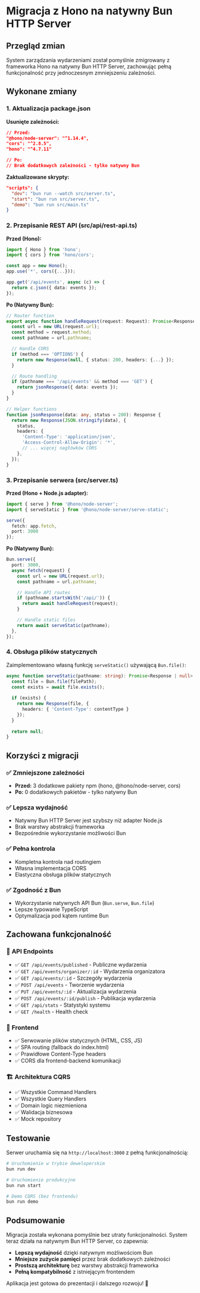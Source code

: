 # Migracja z Hono na natywny Bun HTTP Server

## Przegląd zmian

System zarządzania wydarzeniami został pomyślnie zmigrowany z frameworka Hono na natywny Bun HTTP Server, zachowując pełną funkcjonalność przy jednoczesnym zmniejszeniu zależności.

## Wykonane zmiany

### 1. Aktualizacja package.json

**Usunięte zależności:**
```json
// Przed:
"@hono/node-server": "^1.14.4",
"cors": "^2.8.5", 
"hono": "^4.7.11"

// Po:
// Brak dodatkowych zależności - tylko natywny Bun
```

**Zaktualizowane skrypty:**
```json
"scripts": {
  "dev": "bun run --watch src/server.ts",
  "start": "bun run src/server.ts", 
  "demo": "bun run src/main.ts"
}
```

### 2. Przepisanie REST API (src/api/rest-api.ts)

**Przed (Hono):**
```typescript
import { Hono } from 'hono';
import { cors } from 'hono/cors';

const app = new Hono();
app.use('*', cors({...}));

app.get('/api/events', async (c) => {
  return c.json({ data: events });
});
```

**Po (Natywny Bun):**
```typescript
// Router function
export async function handleRequest(request: Request): Promise<Response> {
  const url = new URL(request.url);
  const method = request.method;
  const pathname = url.pathname;

  // Handle CORS
  if (method === 'OPTIONS') {
    return new Response(null, { status: 200, headers: {...} });
  }

  // Route handling
  if (pathname === '/api/events' && method === 'GET') {
    return jsonResponse({ data: events });
  }
}

// Helper functions
function jsonResponse(data: any, status = 200): Response {
  return new Response(JSON.stringify(data), {
    status,
    headers: {
      'Content-Type': 'application/json',
      'Access-Control-Allow-Origin': '*',
      // ... więcej nagłówków CORS
    },
  });
}
```

### 3. Przepisanie serwera (src/server.ts)

**Przed (Hono + Node.js adapter):**
```typescript
import { serve } from '@hono/node-server';
import { serveStatic } from '@hono/node-server/serve-static';

serve({
  fetch: app.fetch,
  port: 3000
});
```

**Po (Natywny Bun):**
```typescript
Bun.serve({
  port: 3000,
  async fetch(request) {
    const url = new URL(request.url);
    const pathname = url.pathname;

    // Handle API routes
    if (pathname.startsWith('/api/')) {
      return await handleRequest(request);
    }

    // Handle static files
    return await serveStatic(pathname);
  },
});
```

### 4. Obsługa plików statycznych

Zaimplementowano własną funkcję `serveStatic()` używającą `Bun.file()`:

```typescript
async function serveStatic(pathname: string): Promise<Response | null> {
  const file = Bun.file(filePath);
  const exists = await file.exists();
  
  if (exists) {
    return new Response(file, {
      headers: { 'Content-Type': contentType }
    });
  }
  
  return null;
}
```

## Korzyści z migracji

### ✅ **Zmniejszone zależności**
- **Przed:** 3 dodatkowe pakiety npm (hono, @hono/node-server, cors)
- **Po:** 0 dodatkowych pakietów - tylko natywny Bun

### ✅ **Lepsza wydajność**
- Natywny Bun HTTP Server jest szybszy niż adapter Node.js
- Brak warstwy abstrakcji frameworka
- Bezpośrednie wykorzystanie możliwości Bun

### ✅ **Pełna kontrola**
- Kompletna kontrola nad routingiem
- Własna implementacja CORS
- Elastyczna obsługa plików statycznych

### ✅ **Zgodność z Bun**
- Wykorzystanie natywnych API Bun (`Bun.serve`, `Bun.file`)
- Lepsze typowanie TypeScript
- Optymalizacja pod kątem runtime Bun

## Zachowana funkcjonalność

### 🔄 **API Endpoints**
- ✅ `GET /api/events/published` - Publiczne wydarzenia
- ✅ `GET /api/events/organizer/:id` - Wydarzenia organizatora  
- ✅ `GET /api/events/:id` - Szczegóły wydarzenia
- ✅ `POST /api/events` - Tworzenie wydarzenia
- ✅ `PUT /api/events/:id` - Aktualizacja wydarzenia
- ✅ `POST /api/events/:id/publish` - Publikacja wydarzenia
- ✅ `GET /api/stats` - Statystyki systemu
- ✅ `GET /health` - Health check

### 🎨 **Frontend**
- ✅ Serwowanie plików statycznych (HTML, CSS, JS)
- ✅ SPA routing (fallback do index.html)
- ✅ Prawidłowe Content-Type headers
- ✅ CORS dla frontend-backend komunikacji

### 🏗️ **Architektura CQRS**
- ✅ Wszystkie Command Handlers
- ✅ Wszystkie Query Handlers  
- ✅ Domain logic niezmieniona
- ✅ Walidacja biznesowa
- ✅ Mock repository

## Testowanie

Serwer uruchamia się na `http://localhost:3000` z pełną funkcjonalnością:

```bash
# Uruchomienie w trybie deweloperskim
bun run dev

# Uruchomienie produkcyjne  
bun run start

# Demo CQRS (bez frontendu)
bun run demo
```

## Podsumowanie

Migracja została wykonana pomyślnie bez utraty funkcjonalności. System teraz działa na natywnym Bun HTTP Server, co zapewnia:

- **Lepszą wydajność** dzięki natywnym możliwościom Bun
- **Mniejsze zużycie pamięci** przez brak dodatkowych zależności
- **Prostszą architekturę** bez warstwy abstrakcji frameworka
- **Pełną kompatybilność** z istniejącym frontendem

Aplikacja jest gotowa do prezentacji i dalszego rozwoju! 🚀
